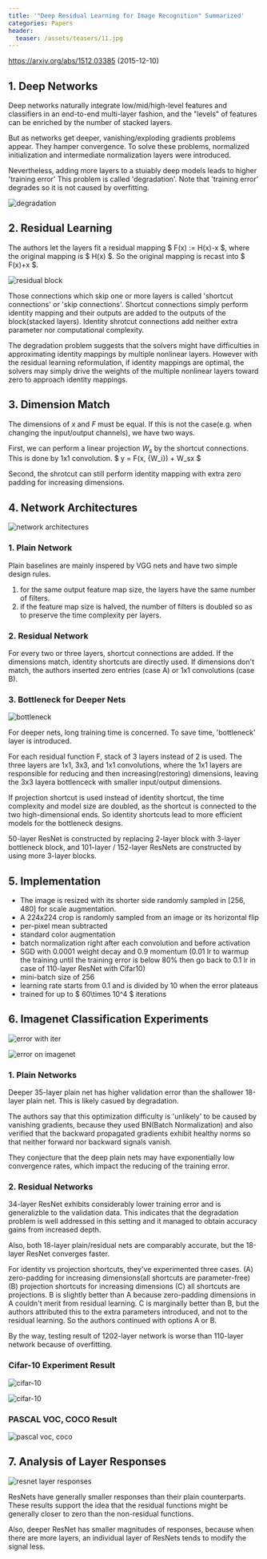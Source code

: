 ```yaml
---
title: '"Deep Residual Learning for Image Recognition" Summarized'
categories: Papers
header:
  teaser: /assets/teasers/11.jpg
---
```


https://arxiv.org/abs/1512.03385 (2015-12-10)

## 1. Deep Networks

Deep networks naturally integrate low/mid/high-level features and classifiers in an end-to-end multi-layer fashion, and the "levels" of features can be enriched by the number of stacked layers.

But as networks get deeper, vanishing/exploding gradients problems appear. They hamper convergence. To solve these problems, normalized initialization and intermediate normalization layers were introduced.

Nevertheless, adding more layers to a stuiably deep models leads to higher 'training error' This problem is called 'degradation'. Note that 'training error' degrades so it is not caused by overfitting.

![degradation](https://lh3.googleusercontent.com/sglPXXO1RztQnIzxcHP4AXb_g52gL4dyZ6aZGgMC7mec11G_NR8He1KsyQjttUrIH_gEMr12TXylMhP5dV159fDk9Stae9l1zYB5mfUBeM4GP_AzFMt-ggQioe4kV3yzLUBAyaajcQ=w2400)

## 2. Residual Learning

The authors let the layers fit a residual mapping $ F(x) := H(x)-x $, where the original mapping is $ H(x) $. So the original mapping is recast into $ F(x)+x $.

![residual block](https://lh3.googleusercontent.com/Fo49ZhHTcfdWzMt9MHbW8bjuHZoMbz1Hu3sUsyHVLtwGG1oNAECpGCCgKk4NFXEYlhjZqmZ1gq7TrUih1G30-_2S2FeSTzEyLb9ljFDZN5ENi1FlVwa4Q3ViMJTFzJ6pfUP3qnUDPA=w2400)

Those connections which skip one or more layers is called 'shortcut connections' or 'skip connections'. Shortcut connections simply perform identity mapping and their outputs are added to the outputs of the block(stacked layers). Identity shrotcut connections add neither extra parameter nor computational complexity.

The degradation problem suggests that the solvers might have difficulties in approximating identity mappings by multiple nonlinear layers. However with the residual learning reformulation, if identity mappings are optimal, the solvers may simply drive the weights of the multiple nonlinear layers toward zero to approach identity mappings.

## 3. Dimension Match

The dimensions of $x$ and $F$ must be equal. If this is not the case(e.g. when changing the input/output channels), we have two ways.

First, we can perform a linear projection $W_s$ by the shortcut connections. This is done by 1x1 convolution. $ y = F(x, {W_i}) + W_sx $

Second, the shrotcut can still perform identity mapping with extra zero padding for increasing dimensions.

## 4. Network Architectures

![network architectures](https://lh3.googleusercontent.com/0dkszci27_Rs10qJVHNi0NBV8okLngA6BLHdl4S6U7amRUdGk8o4jpb9OePmsdF29nb4j_JYM-FVIJuMK3w2K1UcQRD_7rHEW9eH9uMDoYG6cTiVf46uTVQ9tKyGZJNw13TxWayKfA=w2400)

### 1. Plain Network

Plain baselines are mainly inspered by VGG nets and have two simple design rules.

1. for the same output feature map size, the layers have the same number of filters.
2. if the feature map size is halved, the number of filters is doubled so as to preserve the time complexity per layers.

### 2. Residual Network

For every two or three layers, shortcut connections are added. If the dimensions match, identity shortcuts are directly used. If dimensions don't match, the authors inserted zero entries (case A) or 1x1 convolutions (case B).

### 3. Bottleneck for Deeper Nets

![bottleneck](https://lh3.googleusercontent.com/gfWnq9rsw9S4N5huH0AcjqmlVRhm9BnIMApR0zE3bZf3feEg6ZUqSULcfduANCzULrKRUa2c8gXUcBtOP9yO39koqhtwxnFSrM1TkTw_azrXUh_LF4c0DDklN62WLETt_c7VY66p0Q=w2400)

For deeper nets, long training time is concerned. To save time, 'bottleneck' layer is introduced.

For each residual function F, stack of 3 layers instead of 2 is used. The three layers are 1x1, 3x3, and 1x1 convolutions, where the 1x1 layers are responsible for reducing and then increasing(restoring) dimensions, leaving the 3x3 layera bottlenceck with smaller input/output dimensions.

If projection shortcut is used instead of identity shortcut, the time complexity and model size are doubled, as the shortcut is connected to the two high-dimensional ends. So identity shortcuts lead to more efficient models for the bottleneck designs.

50-layer ResNet is constructed by replacing 2-layer block with 3-layer bottleneck block, and 101-layer / 152-layer ResNets are constructed by using more 3-layer blocks.

## 5. Implementation

* The image is resized with its shorter side randomly sampled in [256, 480] for scale augmentation.
* A 224x224 crop is randomly sampled from an image or its horizontal flip
* per-pixel mean subtracted
* standard color augmentation
* batch normalization right after each convolution and before activation
* SGD with 0.0001 weight decay and 0.9 momentum (0.01 lr to warmup the training until the training error is below 80% then go back to 0.1 lr in case of 110-layer ResNet with Cifar10)
* mini-batch size of 256
* learning rate starts from 0.1 and is divided by 10 when the error plateaus
* trained for up to $ 60\times 10^4 $ iterations

## 6. Imagenet Classification Experiments

![error with iter](https://lh3.googleusercontent.com/Llu8pJY0bIsrLSbQdoKrV0DwUeRgTIAs03Zb4wRJomHCF8BfFn1D5IKv7vDhohuNhvtZ_x5Dh1aBwf5eLfUK8wsVL6PBriMgjpFCBlaFjHaX-e9ydBDxZ-EWPZcDCE9QWbXMSjVxKQ=w2400)

![error on imagenet](https://lh3.googleusercontent.com/fPPtyyu6--9ecFpWyvfv_qIkyntfYD8ekpUOskM3YPWj14y8XcEuGvR4R2JmHr1hTmseGBVdw-155QayBiVdG_Jy4KzONlZ-Ovg0ArOH3Tj_QtTTFIyaY_9ehNQDYFj-ufBmGjxXTg=w2400)

### 1. Plain Networks

Deeper 35-layer plain net has higher validation error than the shallower 18-layer plain net. This is likely casued by degradation.

The authors say that this optimization difficulty is 'unlikely' to be caused by vanishing gradients, because they used BN(Batch Normalization) and also verified that the backward propagated gradients exhibit healthy norms so that neither forward nor backward signals vanish.

They conjecture that the deep plain nets may have exponentially low convergence rates, which impact the reducing of the training error.

### 2. Residual Networks

34-layer ResNet exhibits considerably lower training error and is generalizble to the validation data. This indicates that the degradation problem is well addressed in this setting and it managed to obtain accuracy gains from increased depth.

Also, both 18-layer plain/residual nets are comparably accurate, but the 18-layer ResNet converges faster.

For identity vs projection shortcuts, they've experimented three cases. (A) zero-padding for increasing dimensions(all shortcuts are parameter-free) (B) projection shortcuts for increasing dimensions (C) all shortcuts are projections. B is slightly better than A because zero-padding dimensions in A couldn't merit from residual learning. C is marginally better than B, but the authors attributed this to the extra parameters introduced, and not to the residual learning. So the authors continued with options A or B.

By the way, testing result of 1202-layer network is worse than 110-layer network because of overfitting.

### Cifar-10 Experiment Result

![cifar-10](https://lh3.googleusercontent.com/dVtCGtbN4DZ9YA1I7vJCUGTE_UJzjNeQt-wg__J0k2izK7nqAGZbahiC6J5jBUvKYmk2jFLTRFW3D0qEePobnVcW47kLYKTY8NaHIXsZytME0_fMMy25nlUAqqwFk1NV7eiA5tvEag=w2400)

![cifar-10](https://lh3.googleusercontent.com/dTgK5hIF9NJnAn-Y-3PckLm-yh3JRzGeSabxEx1LsgprULXuTHyZe8A0be7h7htP1JlgsKPBp1Dl3vc6u0jWGS10hL_VCdiOxPze0gQ9TFWAlPexd1x_m-8scUaV0NOFjibbF7rlMQ=w2400)

### PASCAL VOC, COCO Result

![pascal voc, coco](https://lh3.googleusercontent.com/gFOSLwHWX7RFKQCxeRjBGs_nHCGU5FSpF2s8spLjPHCkk_gIXpdfqcBm0l_8CX-pUDUL1qPcYMp1gD2qnvl66CYT-Zyry2sH_kgo6NBlJn2mJqrmp36SCIqyddhAlpDDj0TuzI60Zg=w2400)

## 7. Analysis of Layer Responses

![resnet layer responses](https://lh3.googleusercontent.com/C_WslHoIKiOH3Iw88Y31nVfVMxsntQ4tvoa_KRYlkNVjO7wtp62r7FouREKOdchOJWkCMca_zFFpeOdTxqnMUa7e0cBQeciaR08qANJLK2GS3MTrLveavUs7mGyXxCae4jJbA1yePw=w2400)

ResNets have generally smaller responses than their plain counterparts. These results support the idea that the residual functions might be generally closer to zero than the non-residual functions.

Also, deeper ResNet has smaller magnitudes of responses, because when there are more layers, an individual layer of ResNets tends to modify the signal less.
<!--stackedit_data:
eyJoaXN0b3J5IjpbLTEyMDk1ODcwNDBdfQ==
-->